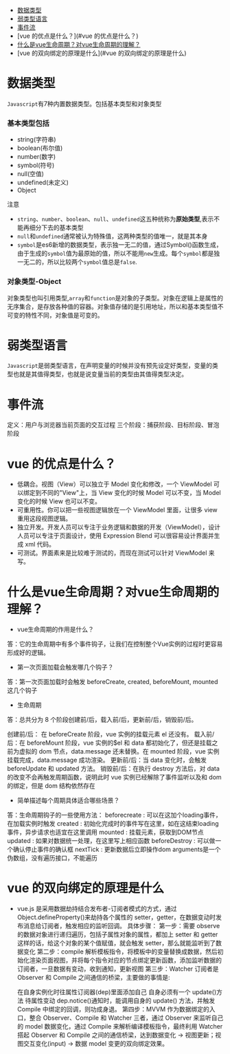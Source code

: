 - [数据类型](#数据类型)
- [弱类型语言](#弱类型语言)
- [事件流](#事件流)
- [vue 的优点是什么？](#vue 的优点是什么？)
- [什么是vue生命周期？对vue生命周期的理解？](#什么是vue生命周期？对vue生命周期的理解？)
- [vue 的双向绑定的原理是什么](#vue 的双向绑定的原理是什么)

# 数据类型

`Javascript`有7种内置数据类型。包括基本类型和对象类型

### 基本类型包括
- string(字符串)
- boolean(布尔值)
- number(数字)
- symbol(符号)
- null(空值)
- undefined(未定义)
- Object

注意

- `string`、`number`、`boolean`、`null`、`undefined`这五种统称为**原始类型**,表示不能再细分下去的基本类型
- `null`和`undefined`通常被认为特殊值，这两种类型的值唯一，就是其本身
- `symbol`是es6新增的数据类型，表示独一无二的值，通过Symbol()函数生成，由于生成的`symbol`值为最原始的值，所以不能用`new`生成。每个`symbol`都是独一无二的，所以比较两个`symbol`值总是`false`.

### 对象类型-Object

对象类型也叫引用类型,`array`和`function`是对象的子类型。对象在逻辑上是属性的无序集合，是存放各种值的容器。对象值存储的是引用地址，所以和基本类型值不可变的特性不同，对象值是可变的。

# 弱类型语言
`Javascript`是弱类型语言，在声明变量的时候并没有预先设定好类型，变量的类型也就是其值得类型，也就是说变量当前的类型由其值得类型决定。

# 事件流

定义：用户与浏览器当前页面的交互过程
三个阶段：捕获阶段、目标阶段、冒泡阶段

# vue 的优点是什么？

- 低耦合。视图（View）可以独立于 Model 变化和修改，一个 ViewModel 可以绑定到不同的"View"上，当 View 变化的时候 Model 可以不变，当 Model 变化的时候 View 也可以不变。
- 可重用性。你可以把一些视图逻辑放在一个 ViewModel 里面，让很多 view 重用这段视图逻辑。
- 独立开发。开发人员可以专注于业务逻辑和数据的开发（ViewModel），设计人员可以专注于页面设计，使用 Expression Blend 可以很容易设计界面并生成 xml 代码。
- 可测试。界面素来是比较难于测试的，而现在测试可以针对 ViewModel 来写。

# 什么是vue生命周期？对vue生命周期的理解？

- vue生命周期的作用是什么？

答：它的生命周期中有多个事件钩子，让我们在控制整个Vue实例的过程时更容易形成好的逻辑。

- 第一次页面加载会触发哪几个钩子？

答：第一次页面加载时会触发 beforeCreate, created, beforeMount, mounted 这几个钩子

- 生命周期

答：总共分为 8 个阶段创建前/后，载入前/后，更新前/后，销毁前/后。

创建前/后： 在 beforeCreate 阶段，vue 实例的挂载元素 el 还没有。
载入前/后：在 beforeMount 阶段，vue 实例的$el 和 data 都初始化了，但还是挂载之前为虚拟的 dom 节点，data.message 还未替换。在 mounted 阶段，vue 实例挂载完成，data.message 成功渲染。
更新前/后：当 data 变化时，会触发 beforeUpdate 和 updated 方法。
销毁前/后：在执行 destroy 方法后，对 data 的改变不会再触发周期函数，说明此时 vue 实例已经解除了事件监听以及和 dom 的绑定，但是 dom 结构依然存在

- 简单描述每个周期具体适合哪些场景？

答：生命周期钩子的一些使用方法： beforecreate : 可以在这加个loading事件，在加载实例时触发 created : 初始化完成时的事件写在这里，如在这结束loading事件，异步请求也适宜在这里调用 mounted : 挂载元素，获取到DOM节点 updated : 如果对数据统一处理，在这里写上相应函数 beforeDestroy : 可以做一个确认停止事件的确认框 nextTick : 更新数据后立即操作dom
arguments是一个伪数组，没有遍历接口，不能遍历

# vue 的双向绑定的原理是什么

- vue.js 是采用数据劫持结合发布者-订阅者模式的方式，通过 Object.defineProperty()来劫持各个属性的 setter，getter，在数据变动时发布消息给订阅者，触发相应的监听回调。
具体步骤：
第一步：需要 observe 的数据对象进行递归遍历，包括子属性对象的属性，都加上 setter 和 getter 这样的话，给这个对象的某个值赋值，就会触发 setter，那么就能监听到了数据变化
第二步：compile 解析模板指令，将模板中的变量替换成数据，然后初始化渲染页面视图，并将每个指令对应的节点绑定更新函数，添加监听数据的订阅者，一旦数据有变动，收到通知，更新视图
第三步：Watcher 订阅者是 Observer 和 Compile 之间通信的桥梁，主要做的事情是:

  在自身实例化时往属性订阅器(dep)里面添加自己
  自身必须有一个 update()方法
  待属性变动 dep.notice()通知时，能调用自身的 update() 方法，并触发 Compile 中绑定的回调，则功成身退。
第四步：MVVM 作为数据绑定的入口，整合 Observer、Compile 和 Watcher 三者，通过 Observer 来监听自己的 model 数据变化，通过 Compile 来解析编译模板指令，最终利用 Watcher 搭起 Observer 和 Compile 之间的通信桥梁，达到数据变化 -> 视图更新；视图交互变化(input) -> 数据 model 变更的双向绑定效果。
